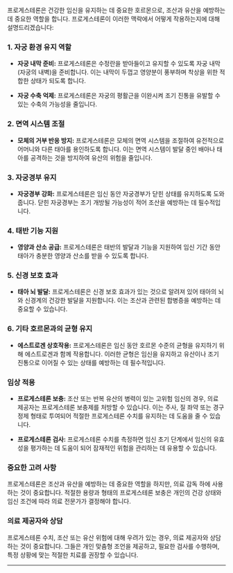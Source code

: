 프로게스테론은 건강한 임신을 유지하는 데 중요한 호르몬으로, 조산과 유산을 예방하는 데 중요한 역할을 합니다. 프로게스테론이 이러한 맥락에서 어떻게 작용하는지에 대해 설명드리겠습니다:

### 1. **자궁 환경 유지 역할**

- **자궁 내막 준비:** 프로게스테론은 수정란을 받아들이고 유지할 수 있도록 자궁 내막(자궁의 내벽)을 준비합니다. 이는 내막이 두껍고 영양분이 풍부하며 착상을 위한 적합한 상태가 되도록 합니다.
    
- **자궁 수축 억제:** 프로게스테론은 자궁의 평활근을 이완시켜 조기 진통을 유발할 수 있는 수축의 가능성을 줄입니다.
    

### 2. **면역 시스템 조절**

- **모체의 거부 반응 방지:** 프로게스테론은 모체의 면역 시스템을 조절하여 유전적으로 어머니와 다른 태아를 용인하도록 합니다. 이는 면역 시스템이 발달 중인 배아나 태아를 공격하는 것을 방지하여 유산의 위험을 줄입니다.

### 3. **자궁경부 유지**

- **자궁경부 강화:** 프로게스테론은 임신 동안 자궁경부가 닫힌 상태를 유지하도록 도와줍니다. 닫힌 자궁경부는 조기 개방될 가능성이 적어 조산을 예방하는 데 필수적입니다.

### 4. **태반 기능 지원**

- **영양과 산소 공급:** 프로게스테론은 태반의 발달과 기능을 지원하여 임신 기간 동안 태아가 충분한 영양과 산소를 받을 수 있도록 합니다.

### 5. **신경 보호 효과**

- **태아 뇌 발달:** 프로게스테론은 신경 보호 효과가 있는 것으로 알려져 있어 태아의 뇌와 신경계의 건강한 발달을 지원합니다. 이는 조산과 관련된 합병증을 예방하는 데 중요할 수 있습니다.

### 6. **기타 호르몬과의 균형 유지**

- **에스트로겐 상호작용:** 프로게스테론은 임신 동안 호르몬 수준의 균형을 유지하기 위해 에스트로겐과 함께 작용합니다. 이러한 균형은 임신을 유지하고 유산이나 조기 진통으로 이어질 수 있는 상태를 예방하는 데 필수적입니다.

### 임상 적용

- **프로게스테론 보충:** 조산 또는 반복 유산의 병력이 있는 고위험 임신의 경우, 의료 제공자는 프로게스테론 보충제를 처방할 수 있습니다. 이는 주사, 질 좌약 또는 경구 정제 형태로 투여되어 적절한 프로게스테론 수치를 유지하는 데 도움을 줄 수 있습니다.
    
- **프로게스테론 검사:** 프로게스테론 수치를 측정하면 임신 초기 단계에서 임신의 유효성을 평가하는 데 도움이 되어 잠재적인 위험을 관리하는 데 유용할 수 있습니다.
    

### 중요한 고려 사항

프로게스테론은 조산과 유산을 예방하는 데 중요한 역할을 하지만, 의료 감독 하에 사용하는 것이 중요합니다. 적절한 용량과 형태의 프로게스테론 보충은 개인의 건강 상태와 임신 조건에 따라 의료 전문가가 결정해야 합니다.

### 의료 제공자와 상담

프로게스테론 수치, 조산 또는 유산 위험에 대해 우려가 있는 경우, 의료 제공자와 상담하는 것이 중요합니다. 그들은 개인 맞춤형 조언을 제공하고, 필요한 검사를 수행하며, 특정 상황에 맞는 적절한 치료를 권장할 수 있습니다.

---
